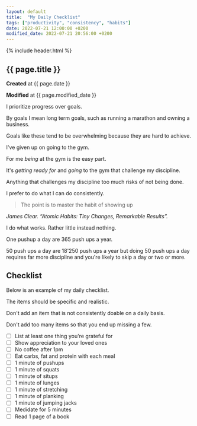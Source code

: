 ```yaml
---
layout: default
title:  "My Daily Checklist"
tags: ["productivity", "consistency", "habits"]
date: 2022-07-21 12:00:00 +0200
modified_date: 2022-07-21 20:56:00 +0200
---
```


{% include header.html %}
## {{ page.title }}
**Created** at {{ page.date }}

**Modified** at {{ page.modified_date }}

I prioritize progress over goals. 

By goals I mean long term goals, such as running a marathon and owning a business.

Goals like these tend to be overwhelming because they are hard to achieve.

I've given up on going to the gym. 

For me *being* at the gym is the easy part. 

It's *getting ready for* and *going* to the gym that challenge my discipline.

Anything that challenges my discipline too much risks of not being done.

I prefer to do what I can do consistently. 

> The point is to master the habit of showing up

<cite>James Clear. “Atomic Habits: Tiny Changes, Remarkable Results”.</cite>

I do what works. Rather little instead nothing.

One pushup a day are 365 push ups a year. 

50 push ups a day are 18'250 push ups
a year but doing 50 push ups a day requires far more discipline and you're likely
to skip a day or two or more.

## Checklist

Below is an example of my daily checklist. 

The items should be specific and realistic.

Don't add an item that is not consistently doable on a daily basis. 

Don't add too many items so that you end up missing a few.

- [ ] List at least one thing you're grateful for
- [ ] Show appreciation to your loved ones
- [ ] No coffee after 1pm
- [ ] Eat carbs, fat and protein with each meal
- [ ] 1 minute of pushups
- [ ] 1 minute of squats
- [ ] 1 minute of situps
- [ ] 1 minute of lunges
- [ ] 1 minute of stretching
- [ ] 1 minute of planking
- [ ] 1 minute of jumping jacks
- [ ] Medidate for 5 minutes
- [ ] Read 1 page of a book

